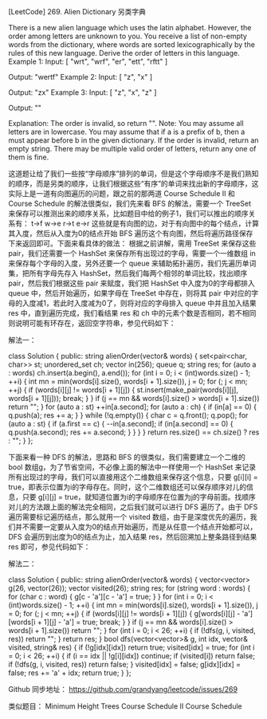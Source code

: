 [LeetCode] 269. Alien Dictionary 另类字典 

 
There is a new alien language which uses the latin alphabet. However, the order among letters are unknown to you. You receive a list of non-empty words from the dictionary, where words are sorted lexicographically by the rules of this new language. Derive the order of letters in this language.
Example 1:
Input:
[
  "wrt",
  "wrf",
  "er",
  "ett",
  "rftt"
]

Output: "wertf"
Example 2:
Input:
[
  "z",
  "x"
]

Output: "zx"
Example 3:
Input:
[
  "z",
  "x",
  "z"
] 

Output: "" 

Explanation: The order is invalid, so return "".
Note:
You may assume all letters are in lowercase.
You may assume that if a is a prefix of b, then a must appear before b in the given dictionary.
If the order is invalid, return an empty string.
There may be multiple valid order of letters, return any one of them is fine.
 
这道题让给了我们一些按“字母顺序”排列的单词，但是这个字母顺序不是我们熟知的顺序，而是另类的顺序，让我们根据这些“有序”的单词来找出新的字母顺序，这实际上是一道有向图遍历的问题，跟之前的那两道 Course Schedule II 和 Course Schedule 的解法很类似，我们先来看 BFS 的解法，需要一个 TreeSet 来保存可以推测出来的顺序关系，比如题目中给的例子1，我们可以推出的顺序关系有：
t->f
w->e
r->t
e->r
这些就是有向图的边，对于有向图中的每个结点，计算其入度，然后从入度为0的结点开始 BFS 遍历这个有向图，然后将遍历路径保存下来返回即可。下面来看具体的做法：
根据之前讲解，需用 TreeSet 来保存这些 pair，我们还需要一个 HashSet 来保存所有出现过的字母，需要一个一维数组 in 来保存每个字母的入度，另外还要一个 queue 来辅助拓扑遍历，我们先遍历单词集，把所有字母先存入 HashSet，然后我们每两个相邻的单词比较，找出顺序 pair，然后我们根据这些 pair 来赋度，我们把 HashSet 中入度为0的字母都排入 queue 中，然后开始遍历，如果字母在 TreeSet 中存在，则将其 pair 中对应的字母的入度减1，若此时入度减为0了，则将对应的字母排入 queue 中并且加入结果 res 中，直到遍历完成，我们看结果 res 和 ch 中的元素个数是否相同，若不相同则说明可能有环存在，返回空字符串，参见代码如下：
 
解法一：

class Solution {
public:
    string alienOrder(vector<string>& words) {
        set<pair<char, char>> st;
        unordered_set<char> ch;
        vector<int> in(256);
        queue<char> q;
        string res;
        for (auto a : words) ch.insert(a.begin(), a.end());
        for (int i = 0; i < (int)words.size() - 1; ++i) {
            int mn = min(words[i].size(), words[i + 1].size()), j = 0;
            for (; j < mn; ++j) {
                if (words[i][j] != words[i + 1][j]) {
                    st.insert(make_pair(words[i][j], words[i + 1][j]));
                    break;
                }
            }
            if (j == mn && words[i].size() > words[i + 1].size()) return "";
        }
        for (auto a : st) ++in[a.second];
        for (auto a : ch) {
            if (in[a] == 0) {
                q.push(a);
                res += a;
            } 
        }
        while (!q.empty()) {
            char c = q.front(); q.pop();
            for (auto a : st) {
                if (a.first == c) {
                    --in[a.second];
                    if (in[a.second] == 0) {
                        q.push(a.second);
                        res += a.second;
                    }
                }
            }
        }
        return res.size() == ch.size() ? res : "";
    }
};

 
下面来看一种 DFS 的解法，思路和 BFS 的很类似，我们需要建立一个二维的 bool 数组g，为了节省空间，不必像上面的解法中一样使用一个 HashSet 来记录所有出现过的字母，我们可以直接用这个二维数组来保存这个信息，只要 g[i][i] = true，即表示位置为i的字母存在。同时，这个二维数组还可以保存顺序对儿的信息，只要 g[i][j] = true，就知道位置为i的字母顺序在位置为j的字母前面。找顺序对儿的方法跟上面的解法完全相同，之后我们就可以进行 DFS 遍历了。由于 DFS 遍历需要标记遍历结点，那么就用一个 visited 数组，由于是深度优先的遍历，我们并不需要一定要从入度为0的结点开始遍历，而是从任意一个结点开始都可以，DFS 会遍历到出度为0的结点为止，加入结果 res，然后回溯加上整条路径到结果 res 即可，参见代码如下：
 
解法二：

class Solution {
public:
    string alienOrder(vector<string>& words) {
        vector<vector<bool>> g(26, vector<bool>(26));
        vector<bool> visited(26);
        string res;
        for (string word : words) {
            for (char c : word) {
                g[c - 'a'][c - 'a'] = true;
            }
        }
        for (int i = 0; i < (int)words.size() - 1; ++i) {
            int mn = min(words[i].size(), words[i + 1].size()), j = 0;
            for (; j < mn; ++j) {
                if (words[i][j] != words[i + 1][j]) {
                    g[words[i][j] - 'a'][words[i + 1][j] - 'a'] = true;
                    break;
                }
            }
            if (j == mn && words[i].size() > words[i + 1].size()) return "";
        }
        for (int i = 0; i < 26; ++i) {
            if (!dfs(g, i, visited, res)) return "";
        }
        return res;
    }
    bool dfs(vector<vector<bool>>& g, int idx, vector<bool>& visited, string& res) {
        if (!g[idx][idx]) return true;
        visited[idx] = true;
        for (int i = 0; i < 26; ++i) {
            if (i == idx || !g[i][idx]) continue;
            if (visited[i]) return false;
            if (!dfs(g, i, visited, res)) return false;
        }
        visited[idx] = false;
        g[idx][idx] = false;
        res += 'a' + idx;
        return true;
    }
};

 
Github 同步地址：
https://github.com/grandyang/leetcode/issues/269
 
类似题目：
Minimum Height Trees
Course Schedule II
Course Schedule